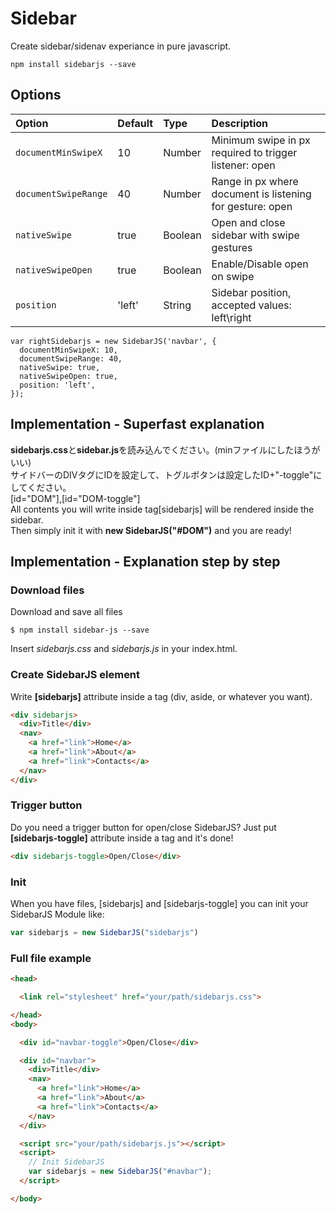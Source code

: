 # Sidebar
Create sidebar/sidenav experiance in pure javascript.

```ssh
npm install sidebarjs --save
```

## Options
| Option | Default | Type | Description |
| :----- | :------ | :--- | :---------- |
| `documentMinSwipeX` | 10 | Number | Minimum swipe in px required to trigger listener: open |
| `documentSwipeRange` | 40 | Number | Range in px where document is listening for gesture: open |
| `nativeSwipe` | true | Boolean | Open and close sidebar with swipe gestures |
| `nativeSwipeOpen` | true | Boolean | Enable/Disable open on swipe
| `position` | 'left' | String | Sidebar position, accepted values: left\right |

``` JS
var rightSidebarjs = new SidebarJS('navbar', {
  documentMinSwipeX: 10,
  documentSwipeRange: 40,
  nativeSwipe: true,
  nativeSwipeOpen: true,
  position: 'left',
});
```

## Implementation - Superfast explanation
**sidebarjs.css**と**sidebar.js**を読み込んでください。(minファイルにしたほうがいい)  
サイドバーのDIVタグにIDを設定して、トグルボタンは設定したID+"-toggle"にしてください。  
[id="DOM"],[id="DOM-toggle"]  
All contents you will write inside tag[sidebarjs] will be rendered inside the sidebar.  
Then simply init it with **new SidebarJS("#DOM")** and you are ready!

## Implementation - Explanation step by step
### Download files
Download and save all files
```ssh
$ npm install sidebar-js --save
```

Insert _sidebarjs.css_ and _sidebarjs.js_ in your index.html.


### Create SidebarJS element
Write **[sidebarjs]** attribute inside a tag (div, aside, or whatever you want).
```html
<div sidebarjs>
  <div>Title</div>
  <nav>
    <a href="link">Home</a>
    <a href="link">About</a>
    <a href="link">Contacts</a>
  </nav>
</div>
```

### Trigger button
Do you need a trigger button for open/close SidebarJS? Just put **[sidebarjs-toggle]** attribute inside a tag and it's done!
```html
<div sidebarjs-toggle>Open/Close</div>
```

### Init
When you have files, [sidebarjs] and [sidebarjs-toggle] you can init your SidebarJS Module like:
```js
var sidebarjs = new SidebarJS("sidebarjs")
```

### Full file example
```html
<head>

  <link rel="stylesheet" href="your/path/sidebarjs.css">

</head>
<body>

  <div id="navbar-toggle">Open/Close</div>

  <div id="navbar">
    <div>Title</div>
    <nav>
      <a href="link">Home</a>
      <a href="link">About</a>
      <a href="link">Contacts</a>
    </nav>
  </div>

  <script src="your/path/sidebarjs.js"></script>
  <script>
    // Init SidebarJS
    var sidebarjs = new SidebarJS("#navbar");
  </script>

</body>
```